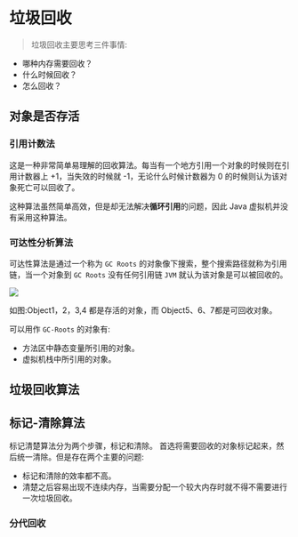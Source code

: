 # 垃圾回收

> 垃圾回收主要思考三件事情:

- 哪种内存需要回收？
- 什么时候回收？
- 怎么回收？

## 对象是否存活

### 引用计数法

这是一种非常简单易理解的回收算法。每当有一个地方引用一个对象的时候则在引用计数器上 +1，当失效的时候就 -1，无论什么时候计数器为 0 的时候则认为该对象死亡可以回收了。

这种算法虽然简单高效，但是却无法解决**循环引用**的问题，因此 Java 虚拟机并没有采用这种算法。

### 可达性分析算法

可达性算法是通过一个称为 `GC Roots` 的对象像下搜索，整个搜索路径就称为引用链，当一个对象到 `GC Roots` 没有任何引用链 `JVM` 就认为该对象是可以被回收的。

![](https://ws3.sinaimg.cn/large/006tNc79gy1fmwqi5mv1jj30e407kmxm.jpg)

如图:Object1，2，3,4 都是存活的对象，而 Object5、6、7都是可回收对象。

可以用作 `GC-Roots` 的对象有:

- 方法区中静态变量所引用的对象。
- 虚拟机栈中所引用的对象。

## 垃圾回收算法

## 标记-清除算法

标记清楚算法分为两个步骤，标记和清除。
首选将需要回收的对象标记起来，然后统一清除。但是存在两个主要的问题:
- 标记和清除的效率都不高。
- 清楚之后容易出现不连续内存，当需要分配一个较大内存时就不得不需要进行一次垃圾回收。

### 分代回收
